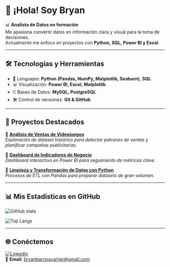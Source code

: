 # 👋 ¡Hola! Soy Bryan  

📊 **Analista de Datos en formación**  
Me apasiona convertir datos en información clara y visual para la toma de decisiones.  
Actualmente me enfoco en proyectos con **Python, SQL, Power BI y Excel**.  

---

## 🛠️ Tecnologías y Herramientas
- 📌 Lenguajes: **Python (Pandas, NumPy, Matplotlib, Seaborn)**, **SQL**  
- 📊 Visualización: **Power BI, Excel, Matplotlib**  
- 🗄️ Bases de Datos: **MySQL, PostgreSQL**  
- 🛠️ Control de versiones: **Git & GitHub**  

---

## 🚀 Proyectos Destacados
🔹 [**Análisis de Ventas de Videojuegos**](https://github.com/bryan1306/sprint_9_proyecto)  
*Exploración de dataset histórico para detectar patrones de ventas y planificar campañas publicitarias.*  

🔹 [**Dashboard de Indicadores de Negocio**](https://github.com/bryan1306/proyecto_sprint_11)  
*Dashboard interactivo en Power BI para seguimiento de métricas clave.*  

🔹 [**Limpieza y Transformación de Datos con Python**](https://github.com/bryan1306/proyecto_sprint_10)  
*Procesos de ETL con Pandas para preparar datasets de gran volumen.*  

---

## 📊 Mis Estadísticas en GitHub
![GitHub stats](https://github-readme-stats.vercel.app/api?username=bryan1306&show_icons=true&theme=tokyonight)  

![Top Langs](https://github-readme-stats.vercel.app/api/top-langs/?username=bryan1306&layout=compact&theme=tokyonight)

---

## 🌐 Conéctemos
[![LinkedIn](https://img.shields.io/badge/LinkedIn-0e76a8?style=for-the-badge&logo=linkedin&logoColor=white)](https://linkedin.com)  
📩 **Email:** bryanbarrioscarlier@gmail.com 
